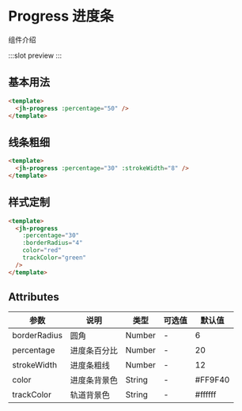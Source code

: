 # Progress 进度条

组件介绍

:::slot preview
<ClientOnly>
  <jh-progress-demo />
</ClientOnly>
:::

## 基本用法

```html
<template>
  <jh-progress :percentage="50" />
</template>
```

## 线条粗细
```html
<template>
  <jh-progress :percentage="30" :strokeWidth="8" />
</template>
```

## 样式定制

```html
<template>
  <jh-progress 
    :percentage="30" 
    :borderRadius="4" 
    color="red" 
    trackColor="green" 
  />
</template>
```

## Attributes

| 参数 | 说明 | 类型 | 可选值 | 默认值 |
| --- | --- | --- | --- | --- |
| borderRadius | 圆角 | Number | - | 6 |
| percentage | 进度条百分比 | Number | - | 20 |
| strokeWidth | 进度条粗线 | Number | - | 12 |
| color | 进度条背景色 | String | - | #FF9F40 |
| trackColor | 轨道背景色 | String | - | #ffffff |
